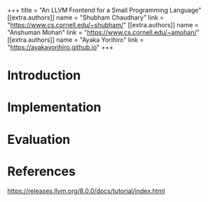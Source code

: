 +++
title = "An LLVM Frontend for a Small Programming Language"
[[extra.authors]]
name = "Shubham Chaudhary"
link = "https://www.cs.cornell.edu/~shubham/"
[[extra.authors]]
name = "Anshuman Mohan"
link = "https://www.cs.cornell.edu/~amohan/"
[[extra.authors]]
name = "Ayaka Yorihiro"
link = "https://ayakayorihiro.github.io"
+++

# Introduction

# Implementation

# Evaluation

# References

https://releases.llvm.org/8.0.0/docs/tutorial/index.html
